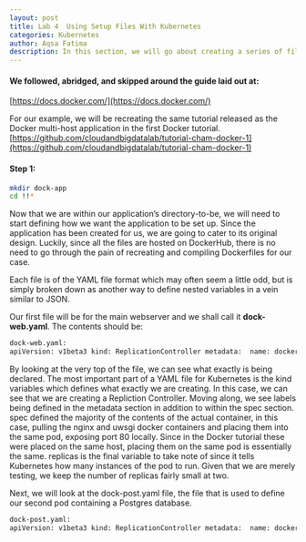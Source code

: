 ```yaml
---
layout: post
title: Lab 4  Using Setup Files With Kubernetes
categories: Kubernetes
author: Aqsa Fatima
description: In this section, we will go about creating a series of files that can be used to define an application.
---
```

#### We followed, abridged, and skipped around the guide laid out at: 
[https://docs.docker.com/](https://docs.docker.com/)

For our example, we will be recreating the same tutorial released as the Docker multi-host application in the first Docker tutorial. [https://github.com/cloudandbigdatalab/tutorial-cham-docker-1](https://github.com/cloudandbigdatalab/tutorial-cham-docker-1)

#### Step 1:
``` sh
mkdir dock-app 
cd !!*
```
Now that we are within our application’s directory-to-be, we will need to start defining how we want the application to be set up. Since the application has been created for us, we are going to cater to its original design. Luckily, since all the files are hosted on DockerHub, there is no need to go through the pain of recreating and compiling Dockerfiles for our case.

Each file is of the YAML file format which may often seem a little odd, but is simply broken down as another way to define nested variables in a vein similar to JSON.

Our first file will be for the main webserver and we shall call it **dock-web.yaml**. The contents should be:

``` sh
dock-web.yaml:
apiVersion: v1beta3 kind: ReplicationController metadata:  name: docker-web  labels:    name: docker-web spec:  replicas: 2  selector:    name: docker-web  template:    metadata:      labels:        name: docker-web    spec:      containers:      - name: uwsgi        image: cloudandbigdatalab/uwsgi      - name: nginx        image: cloudandbigdatalab/nginx        ports:        - containerPort: 80
```
By looking at the very top of the file, we can see what exactly is being declared. The most important part of a YAML file for Kubernetes is the kind variables which defines what exactly we are creating. In this case, we can see that we are creating a Repliction Controller. Moving along, we see labels being defined in the metadata section in addition to within the spec section. spec defined the majority of the contents of the actual container, in this case, pulling the nginx and uwsgi docker containers and placing them into the same pod, exposing port 80 locally. Since in the Docker tutorial these were placed on the same host, placing them on the same pod is essentially the same. replicas is the final variable to take note of since it tells Kubernetes how many instances of the pod to run. Given that we are merely testing, we keep the number of replicas fairly small at two.

Next, we will look at the dock-post.yaml file, the file that is used to define our second pod containing a Postgres database.

``` sh
dock-post.yaml:
apiVersion: v1beta3 kind: ReplicationController metadata:  name: docker-postgres  labels:    name: docker-postgres spec:  replicas: 2  selector:    name: docker-postgres  template:    metadata:      labels:        name: docker-postgres    spec:      containers:      - name: postgres        image: cloudandbigdatalab/postgres        ports:        - containerPort: 5432
```


